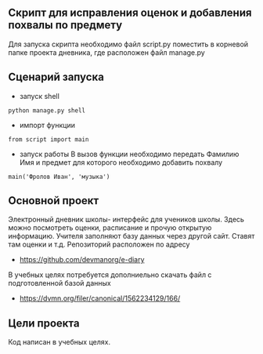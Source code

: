 ## Скрипт для исправления оценок и добавления похвалы по предмету

Для запуска скрипта необходимо файл script.py поместить в корневой папке проекта дневника, где расположен файл manage.py


## Сценарий запуска

* запуск shell
```
python manage.py shell
```  

* импорт функции
```
from script import main
``` 
* запуск работы
В вызов функции необходимо передать Фамилию Имя и предмет для которого необходимо добавить похвалу
```
main('Фролов Иван', 'музыка')
``` 


## Основной проект
Электронный дневник школы- интерфейс для учеников школы. Здесь можно посмотреть оценки, расписание и прочую открытую информацию. Учителя заполняют базу данных через другой сайт. Ставят там оценки и т.д.
Репозиторий расположен по адресу 
 * https://github.com/devmanorg/e-diary

В учебных целях потребуется дополниельно скачать файл с подготовленной базой данных
* https://dvmn.org/filer/canonical/1562234129/166/


## Цели проекта

Код написан в учебных целях.